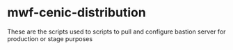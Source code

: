 mwf-cenic-distribution
======================

These are the scripts used to scripts to pull and configure bastion server for production or stage purposes
